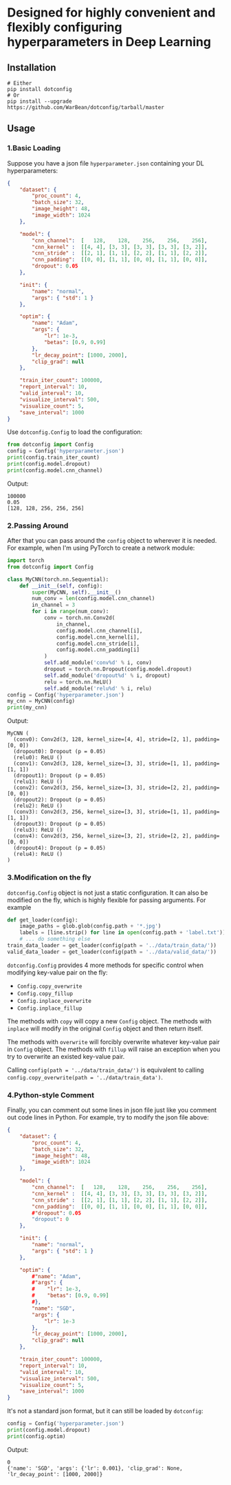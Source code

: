 # Designed for highly convenient and flexibly configuring hyperparameters in Deep Learning

## Installation

```shell
# Either
pip install dotconfig
# Or
pip install --upgrade https://github.com/WarBean/dotconfig/tarball/master
```

## Usage

### 1.Basic Loading

Suppose you have a json file `hyperparameter.json` containing your DL hyperparameters:

```json
{
    "dataset": {
        "proc_count": 4,
        "batch_size": 32,
        "image_height": 48,
        "image_width": 1024
    },

    "model": {
        "cnn_channel":  [   128,    128,    256,    256,    256],
        "cnn_kernel" :  [[4, 4], [3, 3], [3, 3], [3, 3], [3, 2]],
        "cnn_stride" :  [[2, 1], [1, 1], [2, 2], [1, 1], [2, 2]],
        "cnn_padding":  [[0, 0], [1, 1], [0, 0], [1, 1], [0, 0]],
        "dropout": 0.05
    },

    "init": {
        "name": "normal",
        "args": { "std": 1 }
    },

    "optim": {
        "name": "Adam",
        "args": {
            "lr": 1e-3,
            "betas": [0.9, 0.99]
        },
        "lr_decay_point": [1000, 2000],
        "clip_grad": null
    },

    "train_iter_count": 100000,
    "report_interval": 10,
    "valid_interval": 10,
    "visualize_interval": 500,
    "visualize_count": 5,
    "save_interval": 1000
}

```

Use `dotconfig.Config` to load the configuration:

```python
from dotconfig import Config
config = Config('hyperparameter.json')
print(config.train_iter_count)
print(config.model.dropout)
print(config.model.cnn_channel) 
```

Output:
```shell
100000
0.05
[128, 128, 256, 256, 256]
```

### 2.Passing Around

After that you can pass around the `config` object to wherever it is needed. For example, when I'm using PyTorch to create a network module:

```python
import torch
from dotconfig import Config

class MyCNN(torch.nn.Sequential):
    def __init__(self, config):
        super(MyCNN, self).__init__()
        num_conv = len(config.model.cnn_channel)
        in_channel = 3
        for i in range(num_conv):
            conv = torch.nn.Conv2d(
                in_channel,
                config.model.cnn_channel[i],
                config.model.cnn_kernel[i],
                config.model.cnn_stride[i],
                config.model.cnn_padding[i]
            )
            self.add_module('conv%d' % i, conv)
            dropout = torch.nn.Dropout(config.model.dropout)
            self.add_module('dropout%d' % i, dropout)
            relu = torch.nn.ReLU()
            self.add_module('relu%d' % i, relu)
config = Config('hyperparameter.json')
my_cnn = MyCNN(config)
print(my_cnn)
```

Output:

```shell
MyCNN (
  (conv0): Conv2d(3, 128, kernel_size=[4, 4], stride=[2, 1], padding=[0, 0])
  (dropout0): Dropout (p = 0.05)
  (relu0): ReLU ()
  (conv1): Conv2d(3, 128, kernel_size=[3, 3], stride=[1, 1], padding=[1, 1])
  (dropout1): Dropout (p = 0.05)
  (relu1): ReLU ()
  (conv2): Conv2d(3, 256, kernel_size=[3, 3], stride=[2, 2], padding=[0, 0])
  (dropout2): Dropout (p = 0.05)
  (relu2): ReLU ()
  (conv3): Conv2d(3, 256, kernel_size=[3, 3], stride=[1, 1], padding=[1, 1])
  (dropout3): Dropout (p = 0.05)
  (relu3): ReLU ()
  (conv4): Conv2d(3, 256, kernel_size=[3, 2], stride=[2, 2], padding=[0, 0])
  (dropout4): Dropout (p = 0.05)
  (relu4): ReLU ()
)
```

### 3.Modification on the fly

`dotconfig.Config` object is not just a static configuration. It can also be modified on the fly, which is highly flexible for passing arguments. For example

```python
def get_loader(config):
    image_paths = glob.glob(config.path + '*.jpg')
    labels = [line.strip() for line in open(config.path + 'label.txt')]
    # ... do something else
train_data_loader = get_loader(config(path = '../data/train_data/'))
valid_data_loader = get_loader(config(path = '../data/valid_data/'))
```

`dotconfig.Config` provides 4 more methods for specific control when modifying key-value pair on the fly:

- `Config.copy_overwrite`
- `Config.copy_fillup`
- `Config.inplace_overwrite`
- `Config.inplace_fillup`

The methods with `copy` will copy a new `Config` object. The methods with `inplace` will modify in the original `Config` object and then return itself.

The methods with `overwrite` will forcibly overwrite whatever key-value pair in `Config` object. The methods with `fillup` will raise an exception when you try to overwrite an existed key-value pair.

Calling `config(path = '../data/train_data/')` is equivalent to calling `config.copy_overwrite(path = '../data/train_data')`.

### 4.Python-style Comment

Finally, you can comment out some lines in json file just like you comment out code lines in Python. For example, try to modify the json file above:

```json
{
    "dataset": {
        "proc_count": 4,
        "batch_size": 32,
        "image_height": 48,
        "image_width": 1024
    },

    "model": {
        "cnn_channel":  [   128,    128,    256,    256,    256],
        "cnn_kernel" :  [[4, 4], [3, 3], [3, 3], [3, 3], [3, 2]],
        "cnn_stride" :  [[2, 1], [1, 1], [2, 2], [1, 1], [2, 2]],
        "cnn_padding":  [[0, 0], [1, 1], [0, 0], [1, 1], [0, 0]],
        #"dropout": 0.05
        "dropout": 0 
    },

    "init": {
        "name": "normal",
        "args": { "std": 1 }
    },

    "optim": {
        #"name": "Adam",
        #"args": {
        #    "lr": 1e-3,
        #    "betas": [0.9, 0.99]
        #},
        "name": "SGD",
        "args": {
            "lr": 1e-3
        },
        "lr_decay_point": [1000, 2000],
        "clip_grad": null
    },

    "train_iter_count": 100000,
    "report_interval": 10,
    "valid_interval": 10,
    "visualize_interval": 500,
    "visualize_count": 5,
    "save_interval": 1000
}

```

It's not a standard json format, but it can still be loaded by `dotconfig`:

```python
config = Config('hyperparameter.json')
print(config.model.dropout)
print(config.optim)
```

Output:
```shell
0
{'name': 'SGD', 'args': {'lr': 0.001}, 'clip_grad': None, 'lr_decay_point': [1000, 2000]}
```